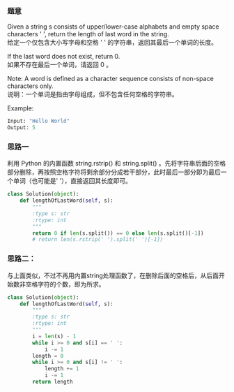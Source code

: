 ### 题意
Given a string s consists of upper/lower-case alphabets and empty space characters ' ', return the length of last word in the string.  
给定一个仅包含大小写字母和空格 ' ' 的字符串，返回其最后一个单词的长度。

If the last word does not exist, return 0.  
如果不存在最后一个单词，请返回 0 。

Note: A word is defined as a character sequence consists of non-space characters only.  
说明：一个单词是指由字母组成，但不包含任何空格的字符串。

Example:
```python
Input: "Hello World"
Output: 5
```
### 思路一
利用 Python 的内置函数 string.rstrip() 和 string.split() 。先将字符串后面的空格部分删除，再按照空格字符将剩余部分分成若干部分，此时最后一部分即为最后一个单词（也可能是' '），直接返回其长度即可。
```python
class Solution(object):
    def lengthOfLastWord(self, s):
        """
        :type s: str
        :rtype: int
        """
        return 0 if len(s.split()) == 0 else len(s.split()[-1])
        # return len(s.rstrip(' ').split(' ')[-1])
```
### 思路二：

与上面类似，不过不再用内置string处理函数了，在删除后面的空格后，从后面开始数非空格字符的个数，即为所求。
```python
class Solution(object):
    def lengthOfLastWord(self, s):
        """
        :type s: str
        :rtype: int
        """
        i = len(s) - 1
        while i >= 0 and s[i] == ' ':
            i -= 1
        length = 0
        while i >= 0 and s[i] != ' ':
            length += 1
            i -= 1
        return length
```
